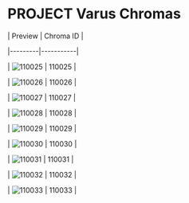 # PROJECT Varus Chromas


| Preview | Chroma ID |

|---------|-----------|

| ![110025](https://raw.communitydragon.org/latest/plugins/rcp-be-lol-game-data/global/default/v1/champion-chroma-images/110/110025.png) | 110025 |

| ![110026](https://raw.communitydragon.org/latest/plugins/rcp-be-lol-game-data/global/default/v1/champion-chroma-images/110/110026.png) | 110026 |

| ![110027](https://raw.communitydragon.org/latest/plugins/rcp-be-lol-game-data/global/default/v1/champion-chroma-images/110/110027.png) | 110027 |

| ![110028](https://raw.communitydragon.org/latest/plugins/rcp-be-lol-game-data/global/default/v1/champion-chroma-images/110/110028.png) | 110028 |

| ![110029](https://raw.communitydragon.org/latest/plugins/rcp-be-lol-game-data/global/default/v1/champion-chroma-images/110/110029.png) | 110029 |

| ![110030](https://raw.communitydragon.org/latest/plugins/rcp-be-lol-game-data/global/default/v1/champion-chroma-images/110/110030.png) | 110030 |

| ![110031](https://raw.communitydragon.org/latest/plugins/rcp-be-lol-game-data/global/default/v1/champion-chroma-images/110/110031.png) | 110031 |

| ![110032](https://raw.communitydragon.org/latest/plugins/rcp-be-lol-game-data/global/default/v1/champion-chroma-images/110/110032.png) | 110032 |

| ![110033](https://raw.communitydragon.org/latest/plugins/rcp-be-lol-game-data/global/default/v1/champion-chroma-images/110/110033.png) | 110033 |